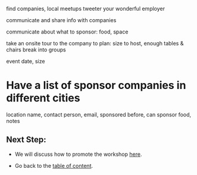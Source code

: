 
find companies, 
local meetups
tweeter
your wonderful employer


communicate and share info with companies

communicate about what to sponsor: food, space

take an onsite tour to the company to plan: size to host, enough tables & chairs
break into groups



event date, size



# Have a list of sponsor companies in different cities

location
name, contact person, email, sponsored before, can sponsor food, notes





## Next Step:
- We will discuss how to promote the workshop [here](./promote-workshop.md).

- Go back to the [table of content](../README.md).